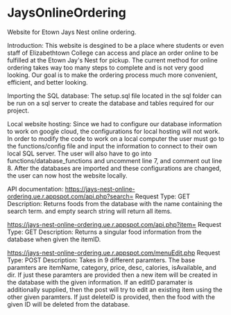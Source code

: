 # JaysOnlineOrdering
Website for Etown Jays Nest online ordering.

Introduction:
This website is desgined to be a place where students or even staff of Elizabethtown College can access and place an order online to be fulfilled at the Etown Jay's Nest for pickup. The current method for online ordering takes way too many steps to complete and is not very good looking. Our goal is to make the ordering process much more convenient, efficient, and better looking.

Importing the SQL database:
The setup.sql file located in the sql folder can be run on a sql server to create the database and tables required for our project.

Local website hosting:
Since we had to configure our database information to work on google cloud, the configurations for local hosting will not work. In order to modify the code to work on a local computer the user must go to the functions/config file and input the information to connect to their own local SQL server. The user will also have to go into functions/database_functions and uncomment line 7, and comment out line 8. After the databases are imported and these configurations are changed, the user can now host the website locally.

API documentation:
https://jays-nest-online-ordering.ue.r.appspot.com/api.php?search=
Request Type: GET
Description: Returns foods from the database with the name containing the search term. and empty search string will return all items.

https://jays-nest-online-ordering.ue.r.appspot.com/api.php?item=
Request Type: GET
Description: Returns a singular food information from the database when given the itemID.

https://jays-nest-online-ordering.ue.r.appspot.com/menuEdit.php
Request Type: POST
Description: Takes in 9 different paramters. The base paramters are itemName, category, price, desc, calories, isAvailable, and dir. If just these paramters are provided then a new item will be created in the database with the given information. If an editID paramater is additionally supplied, then the post will try to edit an existing item using the other given paramters. If just deleteID is provided, then the food with the given ID will be deleted from the database.
